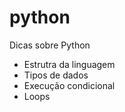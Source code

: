 # python
Dicas sobre Python
- Estrutra da linguagem
- Tipos de dados
- Execução condicional
- Loops
